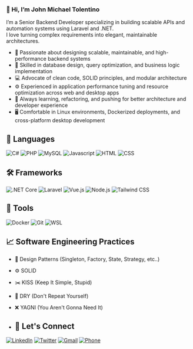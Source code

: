 ### 👋 Hi, I’m John Michael Tolentino  
I’m a Senior Backend Developer specializing in building scalable APIs and automation systems using Laravel and .NET.  
I love turning complex requirements into elegant, maintainable architectures.

- 🚀 Passionate about designing scalable, maintainable, and high-performance backend systems
- 🔧 Skilled in database design, query optimization, and business logic implementation
- 💻 Advocate of clean code, SOLID principles, and modular architecture
- ⚙️ Experienced in application performance tuning and resource optimization across web and desktop apps
- 🌱 Always learning, refactoring, and pushing for better architecture and developer experience
- 🖥️ Comfortable in Linux environments, Dockerized deployments, and cross-platform desktop development

## 📝 Languages
![C#](https://img.shields.io/badge/C%23-239120?style=for-the-badge&logo=c-sharp&logoColor=white)
![PHP](https://img.shields.io/badge/PHP-777BB4?style=for-the-badge&logo=php&logoColor=white)
![MySQL](https://img.shields.io/badge/MySQL-4479A1?style=for-the-badge&logo=mysql&logoColor=white)
![Javascript](https://img.shields.io/badge/Javascript-F7DF1E?style=for-the-badge&logo=javascript&logoColor=black)
![HTML](https://img.shields.io/badge/HTML5-E34F26?style=for-the-badge&logo=html5&logoColor=white)
![CSS](https://img.shields.io/badge/CSS-1572B6?style=for-the-badge&logo=css3&logoColor=white)

## 🛠️ Frameworks
![.NET Core](https://img.shields.io/badge/.NET--Core-512BD4?style=for-the-badge&logo=dotnet&logoColor=white)
![Laravel](https://img.shields.io/badge/Laravel-FF2D20?style=for-the-badge&logo=laravel&logoColor=white)
![Vue.js](https://img.shields.io/badge/Vue.js-4FC08D?style=for-the-badge&logo=vuedotjs&logoColor=black)
![Node.js](https://img.shields.io/badge/Node.js-5FA04E?style=for-the-badge&logo=nodedotjs&logoColor=black)
![Tailwind CSS](https://img.shields.io/badge/Tailwind%20CSS-06B6D4?style=for-the-badge&logo=tailwindcss&logoColor=white)

## 🔧 Tools
![Docker](https://img.shields.io/badge/Docker-2496ED?style=for-the-badge&logo=docker&logoColor=white)
![Git](https://img.shields.io/badge/Git-F05032?style=for-the-badge&logo=git&logoColor=white)
![WSL](https://img.shields.io/badge/WSL-E95420?style=for-the-badge&logo=ubuntu&logoColor=white)

## 📈 Software Engineering Practices
- 🧩 Design Patterns (Singleton, Factory, State, Strategy, etc..)
- ⚙️ SOLID
- ✂️ KISS (Keep It Simple, Stupid)
- 🔄 DRY (Don't Repeat Yourself)
- ❌ YAGNI (You Aren't Gonna Need It)

- ## 🤝 Let's Connect
[![LinkedIn](https://img.shields.io/badge/LinkedIn-0077B5?style=for-the-badge&logo=linkedin&logoColor=white)](https://linkedin.com/in/jmbtolentino97)
[![Twitter](https://img.shields.io/badge/Twitter-1DA1F2?style=for-the-badge&logo=twitter&logoColor=white)](https://twitter.com/jmbtolentino97)
[![Gmail](https://img.shields.io/badge/Gmail-D14836?style=for-the-badge&logo=gmail&logoColor=white)](mailto:jmbtolentino97@gmail.com)
[![Phone](https://img.shields.io/badge/Phone-%2B63%20919%20569%206975-2E7D32?style=for-the-badge&logo=phonepe&logoColor=white)](tel:+639195696975)
